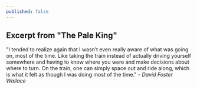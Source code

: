 ```yaml
---
published: false
---
```

## Excerpt from "The Pale King"  
  
"I tended to realize again that I wasn’t even really aware of what was going on, most of the time. Like taking the train instead of actually driving yourself somewhere and having to know where you were and make decisions about where to turn. On the train, one can simply space out and ride along, which is what it felt as though I was doing most of the time." - *David Foster Wallace* 
